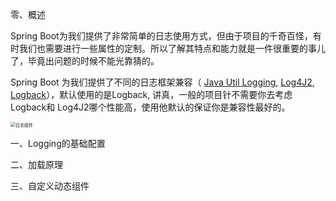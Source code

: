 零、概述

Spring Boot为我们提供了非常简单的日志使用方式，但由于项目的千奇百怪，有时我们也需要进行一些属性的定制。所以了解其特点和能力就是一件很重要的事儿了，毕竟出问题的时候不能光靠猜的。

Spring Boot 为我们提供了不同的日志框架兼容（ [Java Util Logging](https://docs.oracle.com/javase/8/docs/api/java/util/logging/package-summary.html), [Log4J2](https://logging.apache.org/log4j/2.x/), [Logback](https://logback.qos.ch/)），默认使用的是Logback, 讲真，一般的项目针不需要你去考虑Logback和 Log4J2哪个性能高，使用他默认的保证你是兼容性最好的。

<img src="/Users/luqiang/Downloads/公众号图片/日志组件.jpg" alt="日志组件" style="zoom:50%;" />



一、Logging的基础配置



二、加载原理

三、自定义动态组件

